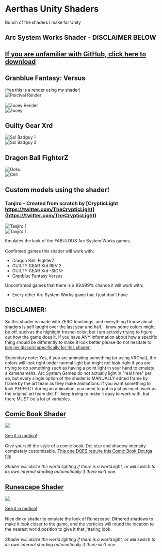 # Aerthas Unity Shaders
 Bunch of the shaders I make for Unity

## Arc System Works Shader - DISCLAIMER BELOW
## [If you are unfamiliar with GitHub, click here to download](https://github.com/Aerthas/Aerthas-Unity-Shaders/releases)

## Granblue Fantasy: Versus
(Yes this is a render using my shader)<br/>
![Percival Render](https://i.imgur.com/zRXvGlV.jpg)<br/><br/>
![Zooey Render](https://i.imgur.com/eRlrYKg.png)<br/>
![Zooey](Previews/Zooey.gif)<br/>

## Guilty Gear Xrd
![Sol Badguy 1](Previews/solbadguy.gif)<br/>
![Sol Badguy 2](https://i.imgur.com/illkWYA.png)<br/>

## Dragon Ball FighterZ
![Goku](Previews/goku.gif)<br/>
![Cell](Previews/cell.gif)<br/>

## Custom models using the shader!
### Tanjiro - Created from scratch by [CrypticLight https://twitter.com/TheCrypticLight](https://twitter.com/TheCrypticLight)
![Tanjiro 1](https://i.imgur.com/X4uAOh4.png)<br/>
![Tanjiro 1](https://i.imgur.com/S6Y28dC.png)<br/>

Emulates the look of the FABULOUS Arc System Works games.<br/><br/>
Confirmed games this shader will work with:
* Dragon Ball: FighterZ
* GUILTY GEAR Xrd REV 2
* GUILTY GEAR Xrd -SIGN-
* Granblue Fantasy Versus

Unconfirmed games that there is a 99.999% chance it will work with:
* Every other Arc System Works game that I just don't have
## DISCLAIMER:
So this shader is made with ZERO teachings, and everything I know about shaders is self taught over the last year and half. I know some colors might be off, such as the highlight fresnel color, but I am actively trying to figure out how the game does it. If you have ANY information about how a specific thing should be differently to make it look better please do not hesitate to [join my discord specifically for this shader.](https://discord.gg/EkCSZg8)<br/><br/>
Secondary note: Yes, if you are animating something (or using VRChat), the colors will look right under normal light but might not look right if you are trying to do something such as having a point light in your hand to emulate a kamehameha. Arc System Games do not actually light in "real time" per se, but every single option of the shader is MANUALLY edited frame by frame by the art team as they make animations. If you want something to look PERFECT during an animation, you need to put in just as much work as the original art team did. I'll keep trying to make it easy to work with, but there MUST be a lot of variables.

## [Comic Book Shader](https://github.com/Aerthas/Aerthas-Unity-Shaders/blob/master/Misc/Comic%20Book%20Dot%20Shadows.shader)
![](https://i.imgur.com/krJmn8f.png)<br/><br/>
[See it in motion!](https://i.imgur.com/UnYRWuZ.mp4)<br/><br/>
Give yourself the style of a comic book. Dot size and shadow intensity completely customizable. [This one DOES require this Comic Book Dot.tga file](https://github.com/Aerthas/Aerthas-Unity-Shaders/blob/master/Misc/Comic%20Dot.tga)<br/><br/>
*Shader will utilize the world lighting if there is a world light, or will switch to its own internal shading automatically if there isn't one.*

## [Runescape Shader](https://github.com/Aerthas/Aerthas-Unity-Shaders/blob/master/Misc/Runescape.shader)
![](https://i.imgur.com/WussxtK.png)<br/><br/>
[See it in motion!](https://i.imgur.com/f33WrHN.mp4)<br/><br/>
Nice dinky shader to emulate the look of Runescape. Dithered shadows to make it look closer to the game, and the verticies will round the location to the nearest world position to give it that jittering look.<br/><br/>
*Shader will utilize the world lighting if there is a world light, or will switch to its own internal shading automatically if there isn't one.*
